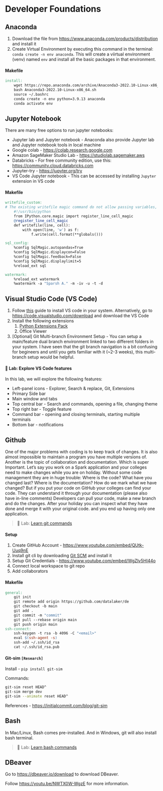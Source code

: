 # Developer Foundations

## Anaconda

1. Download the file from https://www.anaconda.com/products/distribution and install it
2. Create Virtual Environment by executing this command in the terminal: `conda create -n env anaconda`. This will create a viirtual environment (venv) named `env` and install all the basic packages in that environment.

#### Makefile

```makefile
install:
	wget https://repo.anaconda.com/archive/Anaconda3-2022.10-Linux-x86_64.sh
	bash Anaconda3-2022.10-Linux-x86_64.sh
	source ~/.bashrc
	conda create -n env python=3.9.13 anaconda
	conda activate env
```

## Jupyter Notebook

There are many free options to run jupyter notebooks:

- Jupyter lab and Jupyter notebook - Anaconda also provide Jupyter lab and Jupyter notebook tools in local machine
- Google colab - https://colab.research.google.com
- Amazon SageMaker Studio Lab - https://studiolab.sagemaker.aws
- Databricks - For free community edition, use this: https://community.cloud.databricks.com
- Jupyter-try - https://jupyter.org/try
- VS Code Jupyter notebook - This can be accessed by installing `Jupyter` extension in VS code

#### Makefile

```makefile
writefile_custom:
# The existing writefile magic command do not allow passing variables, so this custom magic will help in passing the variables also while writing something from IPython notebooks into a file.
	#!/usr/bin/python
	from IPython.core.magic import register_line_cell_magic
	@register_line_cell_magic
	def writefile(line, cell):
		with open(line, 'w') as f:
			f.write(cell.format(**globals()))

sql_config:
	%config SqlMagic.autopandas=True
	%config SqlMagic.displaycon=False
	%config SqlMagic.feedback=False
	%config SqlMagic.displaylimit=5
	%reload_ext sql

watermark:
	%reload_ext watermark
	%watermark -a "Sparsh A." -m -iv -u -t -d
```

## Visual Studio Code (VS Code)

1. Follow [this](https://code.visualstudio.com/docs/setup/setup-overview) guide to install VS code in your system. Alternatively, go to https://code.visualstudio.com/download and download the VS Code
1. Install the following extensions
   1. [Python Extensions Pack](https://marketplace.visualstudio.com/items?itemName=ms-python.python)
   1. Office Viewer
1. [Optional] Git Multi-branch Environment Setup - You can setup a main/feature dual branch environment linked to two different folders in your system. I have seen that the git branch navigation is a bit confusing for begineers and until you gets familiar with it (~2-3 weeks), this multi-branch setup would be helpful.

#### :microscope: Lab: Explore VS Code features

In this lab, we will explore the following features:

- Left-panel icons - Explorer, Search & replace, Git, Extensions
- Primary Side bar
- Main window and tabs
- Top central bar - Search and commands, opening a file, changing theme
- Top right bar - Toggle feature
- Command bar - opening and closing terminals, starting multiple terminals
- Bottom bar - notifications

## Github

One of the major problems with coding is to keep track of changes. It is also almost impossible to maintain a program you have multiple versions of. Another is the topic of collaboration and documentation. Which is super Important. Let’s say you work on a Spark application and your colleges need to make changes while you are on holiday. Without some code management they are in huge trouble: Where is the code? What have you changed last? Where is the documentation? How do we mark what we have changed? But if you put your code on GitHub your colleges can find your code. They can understand it through your documentation (please also have in-line comments) Developers can pull your code, make a new branch and do the changes. After your holiday you can inspect what they have done and merge it with your original code. and you end up having only one application.

> :microscope: Lab: <a href="#/01-foundations/developer/lab-git-commands/" target="_blank">Learn git commands</a>

#### Setup

1. Create GitHub Account - https://www.youtube.com/embed/QUtk-Uuq9nE
1. Install git cli by downloading [Git SCM](https://git-scm.com/downloads) and install it
1. Setup Git Credentials - https://www.youtube.com/embed/WgZIv5HI44o
1. Connect local workspace to git repo
1. Add collaborators

#### Makefile

```makefile
general:
	git init
	git remote add origin https://github.com/datalaker/de
	git checkout -b main
	git add .
	git commit -m "commit"
	git pull --rebase origin main
	git push origin main
ssh-connect:
	ssh-keygen -t rsa -b 4096 -C "<email>"
	eval $(ssh-agent -s)
	ssh-add ~/.ssh/id_rsa
	cat ~/.ssh/id_rsa.pub
```

#### Git-sim `[Research]`

Install - `pip install git-sim`

Commands:

```bash
git-sim reset HEAD^
git-sim merge dev
git-sim --animate reset HEAD^
```

References - https://initialcommit.com/blog/git-sim

## Bash

In Mac/Linux, Bash comes pre-installed. And in Windows, git will also install bash terminal.

> :microscope: Lab: <a href="#/01-foundations/developer/lab-bash-commands/" target="_blank">Learn bash commands</a>

## DBeaver

Go to https://dbeaver.io/download to download DBeaver.

Follow https://youtu.be/NWTX0W-WgzE for more information.
